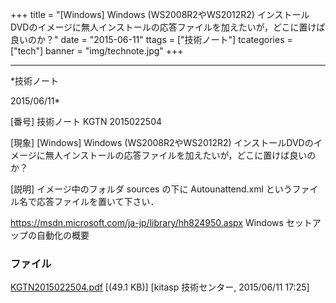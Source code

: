 ﻿+++
title = "[Windows] Windows (WS2008R2やWS2012R2) インストールDVDのイメージに無人インストールの応答ファイルを加えたいが，どこに置けば良いのか？"
date = "2015-06-11"
ttags = ["技術ノート"]
tcategories = ["tech"]
banner = "img/technote.jpg"
+++

-----------------------------------------------------------------------------------------------------------------------------

*技術ノート

2015/06/11*


[番号]
技術ノート KGTN 2015022504

[現象]
[Windows] Windows (WS2008R2やWS2012R2)
インストールDVDのイメージに無人インストールの応答ファイルを加えたいが，どこに置けば良いのか？

[説明]
イメージ中のフォルダ sources の下に Autounattend.xml
というファイル名で応答ファイルを置いて下さい．

<https://msdn.microsoft.com/ja-jp/library/hh824950.aspx>
Windows セットアップの自動化の概要


### ファイル

 
 


[KGTN2015022504.pdf](http://techreport.kitasp.net/attachments/download/1862/KGTN2015022504.pdf)
 [(49.1 KB)] [kitasp 技術センター, 2015/06/11
17:25]


 


 

